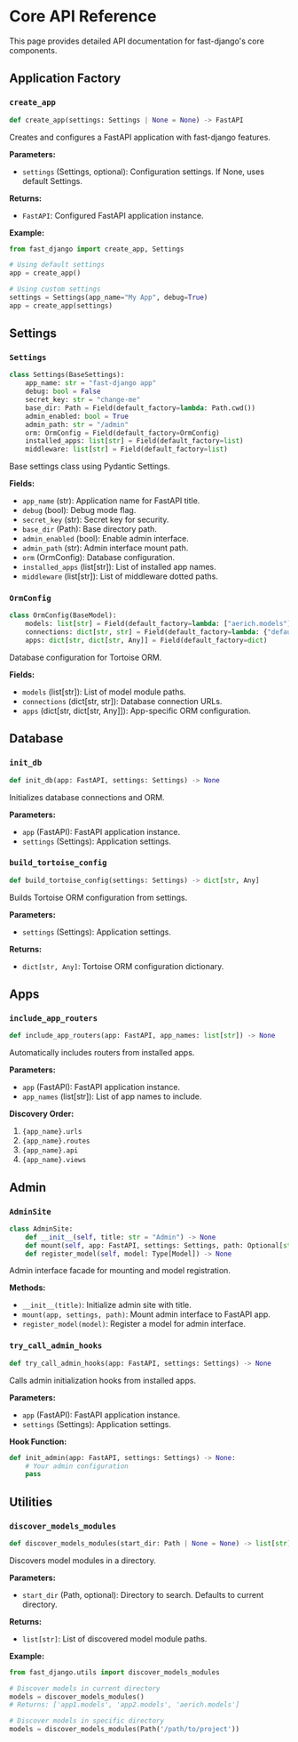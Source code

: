 # Core API Reference

This page provides detailed API documentation for fast-django's core components.

## Application Factory

### `create_app`

```python
def create_app(settings: Settings | None = None) -> FastAPI
```

Creates and configures a FastAPI application with fast-django features.

**Parameters:**
- `settings` (Settings, optional): Configuration settings. If None, uses default Settings.

**Returns:**
- `FastAPI`: Configured FastAPI application instance.

**Example:**
```python
from fast_django import create_app, Settings

# Using default settings
app = create_app()

# Using custom settings
settings = Settings(app_name="My App", debug=True)
app = create_app(settings)
```

## Settings

### `Settings`

```python
class Settings(BaseSettings):
    app_name: str = "fast-django app"
    debug: bool = False
    secret_key: str = "change-me"
    base_dir: Path = Field(default_factory=lambda: Path.cwd())
    admin_enabled: bool = True
    admin_path: str = "/admin"
    orm: OrmConfig = Field(default_factory=OrmConfig)
    installed_apps: list[str] = Field(default_factory=list)
    middleware: list[str] = Field(default_factory=list)
```

Base settings class using Pydantic Settings.

**Fields:**
- `app_name` (str): Application name for FastAPI title.
- `debug` (bool): Debug mode flag.
- `secret_key` (str): Secret key for security.
- `base_dir` (Path): Base directory path.
- `admin_enabled` (bool): Enable admin interface.
- `admin_path` (str): Admin interface mount path.
- `orm` (OrmConfig): Database configuration.
- `installed_apps` (list[str]): List of installed app names.
- `middleware` (list[str]): List of middleware dotted paths.

### `OrmConfig`

```python
class OrmConfig(BaseModel):
    models: list[str] = Field(default_factory=lambda: ["aerich.models"])
    connections: dict[str, str] = Field(default_factory=lambda: {"default": "sqlite://db.sqlite3"})
    apps: dict[str, dict[str, Any]] = Field(default_factory=dict)
```

Database configuration for Tortoise ORM.

**Fields:**
- `models` (list[str]): List of model module paths.
- `connections` (dict[str, str]): Database connection URLs.
- `apps` (dict[str, dict[str, Any]]): App-specific ORM configuration.

## Database

### `init_db`

```python
def init_db(app: FastAPI, settings: Settings) -> None
```

Initializes database connections and ORM.

**Parameters:**
- `app` (FastAPI): FastAPI application instance.
- `settings` (Settings): Application settings.

### `build_tortoise_config`

```python
def build_tortoise_config(settings: Settings) -> dict[str, Any]
```

Builds Tortoise ORM configuration from settings.

**Parameters:**
- `settings` (Settings): Application settings.

**Returns:**
- `dict[str, Any]`: Tortoise ORM configuration dictionary.

## Apps

### `include_app_routers`

```python
def include_app_routers(app: FastAPI, app_names: list[str]) -> None
```

Automatically includes routers from installed apps.

**Parameters:**
- `app` (FastAPI): FastAPI application instance.
- `app_names` (list[str]): List of app names to include.

**Discovery Order:**
1. `{app_name}.urls`
2. `{app_name}.routes`
3. `{app_name}.api`
4. `{app_name}.views`

## Admin

### `AdminSite`

```python
class AdminSite:
    def __init__(self, title: str = "Admin") -> None
    def mount(self, app: FastAPI, settings: Settings, path: Optional[str] = None) -> None
    def register_model(self, model: Type[Model]) -> None
```

Admin interface facade for mounting and model registration.

**Methods:**
- `__init__(title)`: Initialize admin site with title.
- `mount(app, settings, path)`: Mount admin interface to FastAPI app.
- `register_model(model)`: Register a model for admin interface.

### `try_call_admin_hooks`

```python
def try_call_admin_hooks(app: FastAPI, settings: Settings) -> None
```

Calls admin initialization hooks from installed apps.

**Parameters:**
- `app` (FastAPI): FastAPI application instance.
- `settings` (Settings): Application settings.

**Hook Function:**
```python
def init_admin(app: FastAPI, settings: Settings) -> None:
    # Your admin configuration
    pass
```

## Utilities

### `discover_models_modules`

```python
def discover_models_modules(start_dir: Path | None = None) -> list[str]
```

Discovers model modules in a directory.

**Parameters:**
- `start_dir` (Path, optional): Directory to search. Defaults to current directory.

**Returns:**
- `list[str]`: List of discovered model module paths.

**Example:**
```python
from fast_django.utils import discover_models_modules

# Discover models in current directory
models = discover_models_modules()
# Returns: ['app1.models', 'app2.models', 'aerich.models']

# Discover models in specific directory
models = discover_models_modules(Path('/path/to/project'))
```

